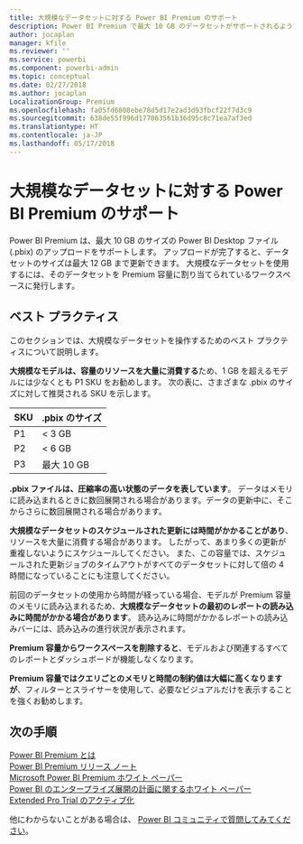 ```yaml
---
title: 大規模なデータセットに対する Power BI Premium のサポート
description: Power BI Premium で最大 10 GB のデータセットがサポートされるようになりました。
author: jocaplan
manager: kfile
ms.reviewer: ''
ms.service: powerbi
ms.component: powerbi-admin
ms.topic: conceptual
ms.date: 02/27/2018
ms.author: jocaplan
LocalizationGroup: Premium
ms.openlocfilehash: fa05fd6808ebe78d5d17e2ad3d93fbcf22f7d3c9
ms.sourcegitcommit: 638de55f996d177063561b36d95c8c71ea7af3ed
ms.translationtype: HT
ms.contentlocale: ja-JP
ms.lasthandoff: 05/17/2018
---
```

# <a name="power-bi-premium-support-for-large-datasets"></a>大規模なデータセットに対する Power BI Premium のサポート

Power BI Premium は、最大 10 GB のサイズの Power BI Desktop ファイル (.pbix) のアップロードをサポートします。 アップロードが完了すると、データセットのサイズは最大 12 GB まで更新できます。 大規模なデータセットを使用するには、そのデータセットを Premium 容量に割り当てられているワークスペースに発行します。
 
## <a name="best-practices"></a>ベスト プラクティス

このセクションでは、大規模なデータセットを操作するためのベスト プラクティスについて説明します。

**大規模なモデルは、容量のリソースを大量に消費する**ため、1 GB を超えるモデルには少なくとも P1 SKU をお勧めします。 次の表に、さまざまな .pbix のサイズに対して推奨される SKU を示します。


   |SKU  |.pbix のサイズ   |
   |---------|---------|
   |P1    | < 3 GB        |
   |P2    | < 6 GB        |
   |P3    | 最大 10 GB   |



**.pbix ファイルは、圧縮率の高い状態のデータを表しています**。 データはメモリに読み込まれるときに数回展開される場合があります。データの更新中に、そこからさらに数回展開される場合があります。

**大規模なデータセットのスケジュールされた更新には時間がかかることがあり**、リソースを大量に消費する場合があります。 したがって、あまり多くの更新が重複しないようにスケジュールしてください。 また、この容量では、スケジュールされた更新ジョブのタイムアウトがすべてのデータセットに対して倍の 4 時間になっていることにも注意してください。

前回のデータセットの使用から時間が経っている場合、モデルが Premium 容量のメモリに読み込まれるため、**大規模なデータセットの最初のレポートの読み込みに時間がかかる場合があります**。 読み込みに時間がかかるレポートの読み込みバーには、読み込みの進行状況が表示されます。

**Premium 容量からワークスペースを削除すると**、モデルおよび関連するすべてのレポートとダッシュボードが機能しなくなります。

**Premium 容量ではクエリごとのメモリと時間の制約値は大幅に高くなりますが**、フィルターとスライサーを使用して、必要なビジュアルだけを表示することを強くお勧めします。

## <a name="next-steps"></a>次の手順
[Power BI Premium とは](service-premium.md)  
[Power BI Premium リリース ノート](service-premium-release-notes.md)  
[Microsoft Power BI Premium ホワイト ペーパー](https://aka.ms/pbipremiumwhitepaper)  
[Power BI のエンタープライズ展開の計画に関するホワイト ペーパー](https://aka.ms/pbienterprisedeploy)  
[Extended Pro Trial のアクティブ化](service-extended-pro-trial.md)  

他にわからないことがある場合は、 [Power BI コミュニティで質問してみてください](https://community.powerbi.com/)。
